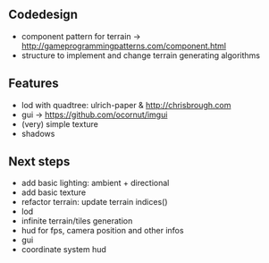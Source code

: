 ## Codedesign

- component pattern for terrain -> http://gameprogrammingpatterns.com/component.html
- structure to implement and change terrain generating algorithms


## Features

- lod with quadtree: ulrich-paper & http://chrisbrough.com
- gui -> https://github.com/ocornut/imgui
- (very) simple texture
- shadows


## Next steps

- add basic lighting: ambient + directional
- add basic texture
- refactor terrain: 
    update terrain indices()
- lod
- infinite terrain/tiles generation
- hud for fps, camera position and other infos
- gui
- coordinate system hud

